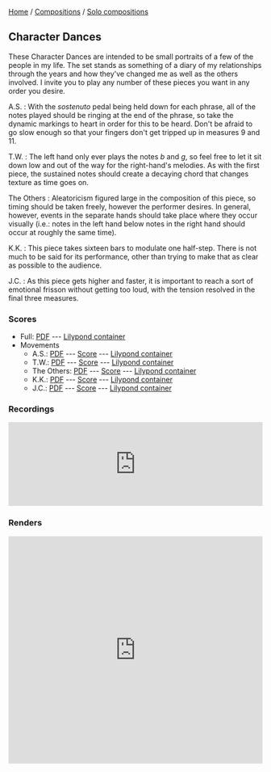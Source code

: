 [Home](../../../..) / [Compositions](../../..) / [Solo compositions](../..)

## Character Dances

These Character Dances are intended to be small portraits of a few of the people in my life.  The set stands as something of a diary of my relationships through the years and how they've changed me as well as the others involved.  I invite you to play any number of these pieces you want in any order you desire.

A.S.
:   With the *sostenuto* pedal being held down for each phrase, all of the notes played should be ringing at the end of the phrase, so take the dynamic markings to heart in order for this to be heard. Don't be afraid to go slow enough so that your fingers don't get tripped up in measures 9 and 11.

T.W.
:   The left hand only ever plays the notes *b* and *g*, so feel free to let it sit down low and out of the way for the right-hand's melodies. As with the first piece, the sustained notes should create a decaying chord that changes texture as time goes on.

The Others
:   Aleatoricism figured large in the composition of this piece, so timing should be taken freely, however the performer desires.  In general, however, events in the separate hands should take place where they occur visually (i.e.: notes in the left hand below notes in the right hand should occur at roughly the same time).

K.K.
:   This piece takes sixteen bars to modulate one half-step.  There is not much to be said for its performance, other than trying to make that as clear as possible to the audience.

J.C.
:   As this piece gets higher and faster, it is important to reach a sort of emotional frisson without getting too loud, with the tension resolved in the final three measures.

### Scores

* Full: [PDF](CharacterDances.pdf) --- [Lilypond container](CharacterDances.ly)
* Movements
  * A.S.: [PDF](AS/AS.pdf) --- [Score](AS/_AS.ly) --- [Lilypond container](AS/AS.ly)
  * T.W.: [PDF](TW/TW.pdf) --- [Score](TW/_TW.ly) --- [Lilypond container](TW/TW.ly)
  * The Others: [PDF](Others/Others.pdf) --- [Score](Others/_Others.ly) --- [Lilypond container](Others/Others.ly)
  * K.K.: [PDF](KK/KK.pdf) --- [Score](KK/_KK.ly) --- [Lilypond container](KK/KK.ly)
  * J.C.: [PDF](JC/JC.pdf) --- [Score](JC/_JC.ly) --- [Lilypond container](JC/JC.ly)

### Recordings

<iframe width="100%" height="166" scrolling="no" frameborder="no" src="https://w.soundcloud.com/player/?url=https%3A//api.soundcloud.com/tracks/307261615&amp;color=ff5500&amp;auto_play=false&amp;hide_related=false&amp;show_comments=true&amp;show_user=true&amp;show_reposts=false"></iframe>

### Renders

<iframe width="100%" height="450" scrolling="no" frameborder="no" src="https://w.soundcloud.com/player/?url=https%3A//api.soundcloud.com/playlists/299341809&amp;color=ff5500&amp;auto_play=false&amp;hide_related=false&amp;show_comments=true&amp;show_user=true&amp;show_reposts=false"></iframe>
